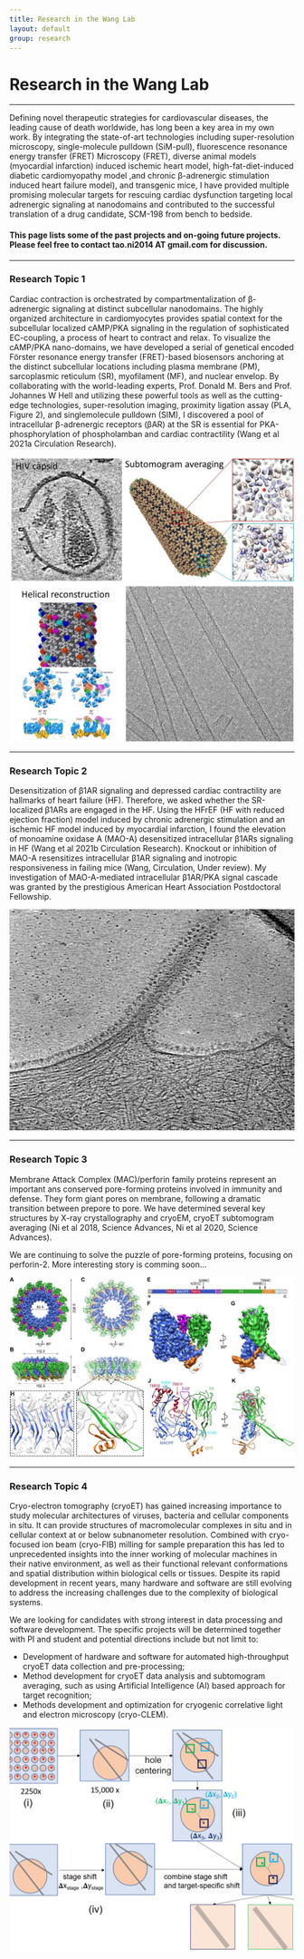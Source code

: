 ```yaml
---
title: Research in the Wang Lab
layout: default
group: research
---
```



<!-- <div class="container"> -->

# Research in the Wang Lab

---
Defining novel therapeutic strategies for cardiovascular diseases, the leading cause of death worldwide, has long been a key area in my own work. By integrating the state-of-art technologies including super-resolution microscopy, single-molecule pulldown (SiM-pull), fluorescence resonance energy transfer (FRET) Microscopy (FRET), diverse animal models (myocardial infarction) induced ischemic heart model, high-fat-diet-induced diabetic cardiomyopathy model ,and chronic β-adrenergic stimulation induced heart failure model), and transgenic
mice, I have provided multiple promising molecular targets for rescuing cardiac dysfunction targeting local adrenergic signaling at nanodomains and contributed to the successful translation of a drug candidate, SCM-198 from bench to bedside. 


#### This page lists some of the past projects and on-going future projects. Please feel free to contact tao.ni2014 AT gmail.com for discussion.


---

<div class="row">
<div class="col-md-7" style="margin: 0px">

### Research Topic 1

Cardiac contraction is orchestrated by compartmentalization of β-adrenergic signaling at distinct subcellular nanodomains. The highly organized architecture in cardiomyocytes provides spatial context for the subcellular localized cAMP/PKA signaling in the regulation of sophisticated EC-coupling, a process of heart to contract and relax. To visualize the cAMP/PKA nano-domains, we have developed a serial of genetical encoded Förster resonance energy transfer (FRET)-based biosensors anchoring at the distinct subcellular locations including
plasma membrane (PM), sarcoplasmic reticulum (SR), myofilament (MF), and nuclear envelop. By collaborating with the world-leading
experts, Prof. Donald M. Bers and Prof. Johannes W Hell and utilizing these powerful tools as well as the cutting-edge technologies, super-resolution imaging, proximity ligation assay (PLA, Figure 2), and singlemolecule pulldown (SIM), I discovered a pool of
intracellular β-adrenergic receptors (βAR) at the SR is essential for PKA-phosphorylation of phospholamban and cardiac contractility (Wang et al 2021a Circulation Research). 

</div>
<div class="col-md-5 align-self-center"  style="margin: 0px">
<img class="img-fluid" src="/docs/research/hiv.jpg" alt="hiv">
</div>
</div>

---


<div class="row" style="margin: 0px;">

### Research Topic 2
Desensitization of β1AR signaling and depressed cardiac contractility are hallmarks of heart failure (HF). Therefore, we asked whether the SR-localized β1ARs are engaged in the HF. Using the HFrEF (HF with reduced ejection fraction) model induced by chronic adrenergic stimulation and an ischemic HF model induced by myocardial infarction, I found the elevation of monoamine oxidase A (MAO-A) desensitized
intracellular β1ARs signaling in HF (Wang et al 2021b Circulation Research). Knockout or inhibition of MAO-A resensitizes intracellular β1AR signaling and inotropic responsiveness in failing mice (Wang, Circulation, Under review). My investigation of MAO-A-mediated intracellular β1AR/PKA signal cascade was granted by the prestigious
American Heart Association Postdoctoral Fellowship.

</div>
<div class="row">

<div class="col-md-7 order-md-2">


</div>

<div class="col-md-5 order-md-1 align-self-center">



<img class="img-fluid" src="/docs/research/cpis.jpg" alt="cpis">
</div>
</div>

---


<div class="row">


<div class="col-md-6 order-md-1 " style="margin: 0px">

### Research Topic 3


Membrane Attack Complex (MAC)/perforin family proteins represent an important ans conserved pore-forming proteins involved in immunity and defense. They form giant pores on membrane, following a dramatic transition between prepore to pore. We have determined several key structures by X-ray crystallography and cryoEM, cryoET subtomogram averaging (Ni et al 2018, Science Advances, Ni et al 2020, Science Advances).

We are continuing to solve the puzzle of pore-forming proteins, focusing on perforin-2. More interesting story is comming soon...

</div>

<div class="col-md-6 order-md-2 align-self-center">

<img class="img-fluid" src="/docs/research/macpf.jpg" alt="macpf">
</div>
</div>

---


### Research Topic 4

<div class="row">
<div class="col-md-7 order-md-2" style="margin-top: 0px;">

Cryo-electron tomography (cryoET) has gained increasing importance to study molecular architectures of viruses, bacteria and cellular components in situ. It can provide structures of macromolecular complexes in situ and in cellular context at or below subnanometer resolution. Combined with cryo-focused ion beam (cryo-FIB) milling for sample preparation this has led to unprecedented insights into the inner working of molecular machines in their native environment, as well as their functional relevant conformations and spatial distribution within biological cells or tissues. Despite its rapid development in recent years, many hardware and software are still evolving to address the increasing challenges due to the complexity of biological systems.

We are looking for candidates with strong interest in data processing and software development. The specific projects will be determined together with PI and student and potential directions include but not limit to:

* Development of hardware and software for automated high-throughput cryoET data collection and pre-processing;  
* Method development for cryoET data analysis and subtomogram averaging, such as using Artificial Intelligence (AI) based approach for target recognition;  
* Methods development and optimization for cryogenic correlative light and electron microscopy (cryo-CLEM).  
</div>

<div class="col-md-5 order-md-1 align-self-center">

<img class="img-fluid" src="/docs/research/method.png" alt="method">
</div>
</div>



